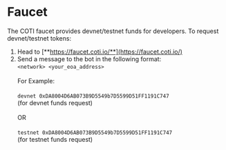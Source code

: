 # Faucet

The COTI faucet provides devnet/testnet funds for developers. To request devnet/testnet tokens:

1. Head to [**https://faucet.coti.io/**](https://faucet.coti.io/)
2. Send a message to the bot in the following format: \
   `<network> <your_eoa_address>` \
   \
   For Example:\
   \
   `devnet 0xDA8004D6AB073B9D5549b7D5599D51FF1191C747`\
   (for devnet funds request)\
   \
   OR\
   \
   `testnet 0xDA8004D6AB073B9D5549b7D5599D51FF1191C747`\
   (for testnet funds request)
